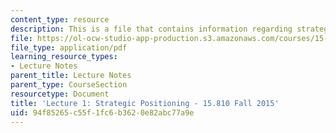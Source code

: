 ```yaml
---
content_type: resource
description: This is a file that contains information regarding strategic positioning.
file: https://ol-ocw-studio-app-production.s3.amazonaws.com/courses/15-810-marketing-management-analytics-frameworks-and-applications-fall-2015/94f85265c55f1fc6b3620e82abc77a9e_MIT15_810F15_L1_Stratgic.pdf
file_type: application/pdf
learning_resource_types:
- Lecture Notes
parent_title: Lecture Notes
parent_type: CourseSection
resourcetype: Document
title: 'Lecture 1: Strategic Positioning - 15.810 Fall 2015'
uid: 94f85265-c55f-1fc6-b362-0e82abc77a9e
---
```

